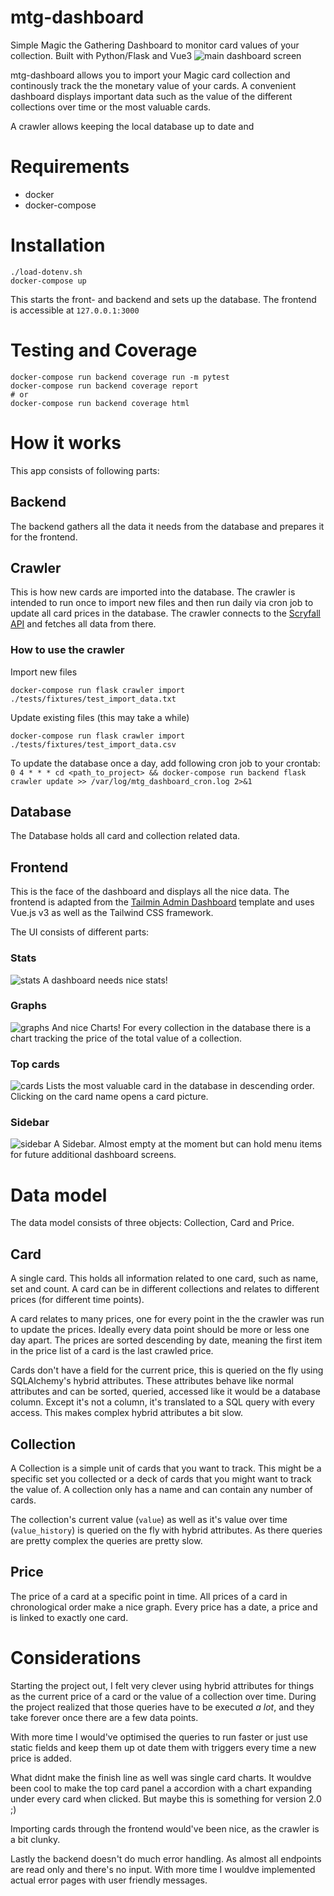  # mtg-dashboard
Simple Magic the Gathering Dashboard to monitor card values of your collection. Built with Python/Flask and Vue3
![main dashboard screen](https://github.com/xorg/mtg-dashboard/blob/media/main_screen.png)

mtg-dashboard allows you to import your Magic card collection and continously track the the monetary value of your cards. A convenient dashboard displays important data such as the value of the different collections over time or the most valuable cards.

A crawler allows keeping the local database up to date and

# Requirements
- docker
- docker-compose

# Installation
```
./load-dotenv.sh
docker-compose up
```

This starts the front- and backend and sets up the database. The frontend is accessible at `127.0.0.1:3000`

# Testing and Coverage
```
docker-compose run backend coverage run -m pytest
docker-compose run backend coverage report
# or
docker-compose run backend coverage html
```

# How it works
This app consists of following parts:

## Backend
The backend gathers all the data it needs from the database and prepares it for the frontend.

## Crawler
This is how new cards are imported into the database. The crawler is intended to run once to import new files and then run daily via cron job to update all card prices in the database. The crawler connects to the [Scryfall API](https://scryfall.com/docs/api) and fetches all data from there.

### How to use the crawler
Import new files
```
docker-compose run flask crawler import ./tests/fixtures/test_import_data.txt
```

Update existing files (this may take a while)
```
docker-compose run flask crawler import ./tests/fixtures/test_import_data.csv
```

To update the database once a day, add following cron job to your crontab:
`0 4 * * * cd <path_to_project> && docker-compose run backend flask crawler update >> /var/log/mtg_dashboard_cron.log 2>&1`



## Database
The Database holds all card and collection related data.


## Frontend
This is the face of the dashboard and displays all the nice data. The frontend is adapted from the [Tailmin Admin Dashboard](https://github.com/otezz/tailmin) template and uses Vue.js v3 as well as the Tailwind CSS framework.

The UI consists of different parts:

### Stats
![stats](https://github.com/xorg/mtg-dashboard/blob/media/stats.png)
A dashboard needs nice stats!

### Graphs
![graphs](https://github.com/xorg/mtg-dashboard/blob/media/graphs.png)
And nice Charts! For every collection in the database there is a chart tracking the price of the total value of a collection.

### Top cards
![cards](https://github.com/xorg/mtg-dashboard/blob/media/top_cards.png)
Lists the most valuable card in the database in descending order. Clicking on the card name opens a card picture.

### Sidebar
![sidebar](https://github.com/xorg/mtg-dashboard/blob/media/sidebar.png)
A Sidebar. Almost empty at the moment but can hold menu items for future additional  dashboard screens.

# Data model

The data model consists of three objects: Collection, Card and Price.

## Card
A single card. This holds all information related to one card, such as name, set and count. A card can be in different collections and relates to different prices (for different time points).

A card relates to many prices, one for every point in the the crawler was run to update the prices. Ideally every data point should be more or less one day apart. The prices are sorted descending by date, meaning the first item in the price list of a card is the last crawled price.

Cards don't have a field for the current price, this is queried on the fly using SQLAlchemy's hybrid attributes. These attributes behave like normal attributes and can be sorted, queried, accessed like it would be a database column. Except it's not a column, it's translated to a SQL query with every access.
This makes complex hybrid attributes a bit slow.


## Collection

A Collection is a simple unit of cards that you want to track. This might be a specific set you collected or a deck of cards that you might want to track the value of. A collection only has a name and can contain any number of cards.

The collection's current value (`value`) as well as it's value over time (`value_history`) is queried on the fly with hybrid attributes. As there queries are pretty complex the queries are pretty slow.


## Price
The price of a card at a specific point in time. All prices of a card in chronological order make a nice graph. Every price has a date, a price and is linked to exactly one card.

# Considerations
Starting the project out, I felt very clever using hybrid attributes for things as the current price of a card or the value of a collection over time.
During the project realized that those queries have to be executed _a lot_, and they take forever once there are a few data points.

With more time I would've optimised the queries to run faster or just use static fields and keep them up ot date them with triggers every time a new price is added.

What didnt make the finish line as well was single card charts. It wouldve been cool to make the top card panel a accordion with a chart expanding under every card when clicked. But maybe this is something for version 2.0 ;)

Importing cards through the frontend would've been nice, as the crawler is a bit clunky.

Lastly the backend doesn't do much error handling. As almost all endpoints are read only and there's no input. With more time I wouldve implemented actual error pages with user friendly messages.

